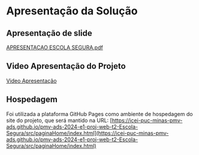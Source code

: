 # Apresentação da Solução

## Apresentação de slide 

[APRESENTACAO ESCOLA SEGURA.pdf](https://github.com/ICEI-PUC-Minas-PMV-ADS/pmv-ads-2024-e1-proj-web-t2-Escola-Segura/blob/main/presentation/APRESENTACAO%20ESCOLA%20SEGURA.pdf)

## Video Apresentação do Projeto

[Video Apresentação](https://github.com/ICEI-PUC-Minas-PMV-ADS/pmv-ads-2024-e1-proj-web-t2-Escola-Segura/blob/main/presentation/VideoDaApresentacaoEscolaSegura.mp4)

## Hospedagem

Foi utilizada a plataforma GitHub Pages como ambiente de hospedagem do site do projeto, que será mantido na URL: [https://icei-puc-minas-pmv-ads.github.io/pmv-ads-2024-e1-proj-web-t2-Escola-Segura/src/paginaHome/index.html](https://icei-puc-minas-pmv-ads.github.io/pmv-ads-2024-e1-proj-web-t2-Escola-Segura/src/paginaHome/index.html)
